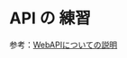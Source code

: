 # API の 練習

参考：[WebAPIについての説明](https://qiita.com/busyoumono99/items/9b5ffd35dd521bafce47#%E3%83%96%E3%83%A9%E3%82%A6%E3%82%B6%E3%81%A7webapi)